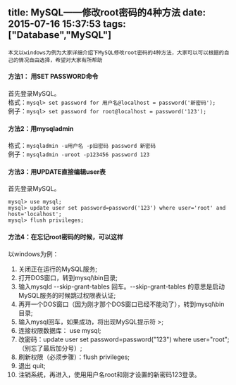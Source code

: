 title: MySQL——修改root密码的4种方法
date: 2015-07-16 15:37:53
tags: ["Database","MySQL"]
---
    本文以windows为例为大家详细介绍下MySQL修改root密码的4种方法，大家可以可以根据的自己的情况自由选择，希望对大家有所帮助

#### 方法1： 用SET PASSWORD命令 
首先登录MySQL。  
格式：``mysql> set password for 用户名@localhost = password('新密码');``  
例子：``mysql> set password for root@localhost = password('123');``

#### 方法2：用mysqladmin
格式：``mysqladmin -u用户名 -p旧密码 password 新密码``  
例子：``mysqladmin -uroot -p123456 password 123``

#### 方法3：用UPDATE直接编辑user表
首先登录MySQL。  
```
mysql> use mysql;
mysql> update user set password=password('123') where user='root' and   host='localhost';
mysql> flush privileges;
```

#### 方法4：在忘记root密码的时候，可以这样
以windows为例：  
1. 关闭正在运行的MySQL服务;  
2. 打开DOS窗口，转到mysql\bin目录;  
3. 输入mysqld --skip-grant-tables 回车。--skip-grant-tables 的意思是启动MySQL服务的时候跳过权限表认证;  
4. 再开一个DOS窗口（因为刚才那个DOS窗口已经不能动了），转到mysql\bin目录;  
5. 输入mysql回车，如果成功，将出现MySQL提示符 >;  
6. 连接权限数据库： use mysql;  
6. 改密码：update user set password=password("123") where user="root";（别忘了最后加分号）;  
7. 刷新权限（必须步骤）：flush privileges;  
8. 退出 quit;  
9. 注销系统，再进入，使用用户名root和刚才设置的新密码123登录。
